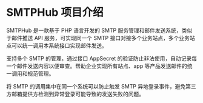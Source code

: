 # SMTPHub 项目介绍

SMTPHub 是一款基于 PHP 语言开发的 SMTP 服务管理和邮件发送系统，类似于邮件推送 API 服务，可实现同一个 SMTP 接口对接多个业务站点，多个业务站点可以统一调用本系统接口实现邮件发送。

支持多个 SMTP 的管理，通过接口 AppSecret 的验证防止非法使用，自动记录每一个邮件发送内容以便审查。帮助企业实现所有站点、app 等产品发送邮件的统一调用和规范管理。

将 SMTP 的调用集中在同一个系统可以防止触发 SMTP 异地登录事件，避免第三方邮箱提供方检测到异常登录可能导致的发送失败的问题。
